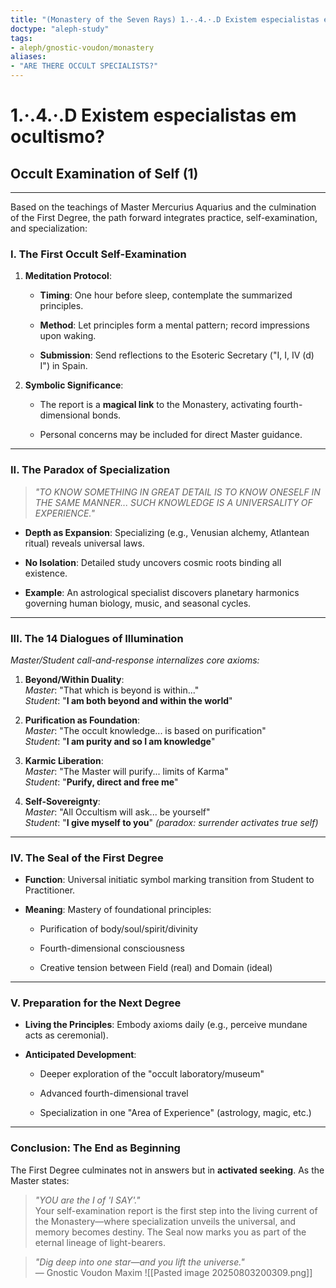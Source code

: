 ```yaml
---
title: "(Monastery of the Seven Rays) 1.·.4.·.D Existem especialistas em ocultismo?"
doctype: "aleph-study"
tags:
- aleph/gnostic-voudon/monastery
aliases:
- "ARE THERE OCCULT SPECIALISTS?"
---
```

# 1.·.4.·.D Existem especialistas em ocultismo?
## Occult Examination of Self (1)
---
Based on the teachings of Master Mercurius Aquarius and the culmination of the First Degree, the path forward integrates practice, self-examination, and specialization:

### **I. The First Occult Self-Examination**

1. **Meditation Protocol**:
    
    - **Timing**: One hour before sleep, contemplate the summarized principles.
        
    - **Method**: Let principles form a mental pattern; record impressions upon waking.
        
    - **Submission**: Send reflections to the Esoteric Secretary ("I, I, IV (d) I") in Spain.
        
2. **Symbolic Significance**:
    
    - The report is a **magical link** to the Monastery, activating fourth-dimensional bonds.
        
    - Personal concerns may be included for direct Master guidance.
        

---

### **II. The Paradox of Specialization**

> _"TO KNOW SOMETHING IN GREAT DETAIL IS TO KNOW ONESELF IN THE SAME MANNER... SUCH KNOWLEDGE IS A UNIVERSALITY OF EXPERIENCE."_

- **Depth as Expansion**: Specializing (e.g., Venusian alchemy, Atlantean ritual) reveals universal laws.
    
- **No Isolation**: Detailed study uncovers cosmic roots binding all existence.
    
- **Example**: An astrological specialist discovers planetary harmonics governing human biology, music, and seasonal cycles.
    

---

### **III. The 14 Dialogues of Illumination**

_Master/Student call-and-response internalizes core axioms:_

1. **Beyond/Within Duality**:  
    _Master_: "That which is beyond is within..."  
    _Student_: "**I am both beyond and within the world**"
    
2. **Purification as Foundation**:  
    _Master_: "The occult knowledge... is based on purification"  
    _Student_: "**I am purity and so I am knowledge**"
    
3. **Karmic Liberation**:  
    _Master_: "The Master will purify... limits of Karma"  
    _Student_: "**Purify, direct and free me**"
    
4. **Self-Sovereignty**:  
    _Master_: "All Occultism will ask... be yourself"  
    _Student_: "**I give myself to you**" _(paradox: surrender activates true self)_
    

---

### **IV. The Seal of the First Degree**

- **Function**: Universal initiatic symbol marking transition from Student to Practitioner.
    
- **Meaning**: Mastery of foundational principles:
    
    - Purification of body/soul/spirit/divinity
        
    - Fourth-dimensional consciousness
        
    - Creative tension between Field (real) and Domain (ideal)
        

---

### **V. Preparation for the Next Degree**

- **Living the Principles**: Embody axioms daily (e.g., perceive mundane acts as ceremonial).
    
- **Anticipated Development**:
    
    - Deeper exploration of the "occult laboratory/museum"
        
    - Advanced fourth-dimensional travel
        
    - Specialization in one "Area of Experience" (astrology, magic, etc.)
        

---

### **Conclusion: The End as Beginning**

The First Degree culminates not in answers but in **activated seeking**. As the Master states:

> _"YOU are the I of 'I SAY'."_  
> Your self-examination report is the first step into the living current of the Monastery—where specialization unveils the universal, and memory becomes destiny. The Seal now marks you as part of the eternal lineage of light-bearers.

> _"Dig deep into one star—and you lift the universe."_  
> — Gnostic Voudon Maxim
![[Pasted image 20250803200309.png]]